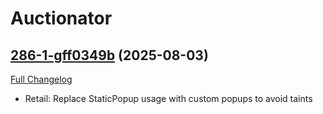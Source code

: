 # Auctionator

## [286-1-gff0349b](https://github.com/Auctionator/Auctionator/tree/ff0349b8002cf08d8363e82e3592c934fb7f623f) (2025-08-03)
[Full Changelog](https://github.com/Auctionator/Auctionator/compare/286...ff0349b8002cf08d8363e82e3592c934fb7f623f) 

- Retail: Replace StaticPopup usage with custom popups to avoid taints  
